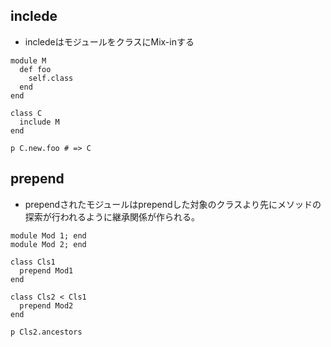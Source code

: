 ## inclede
- incledeはモジュールをクラスにMix-inする
```
module M
  def foo
    self.class
  end
end

class C
  include M
end

p C.new.foo # => C
```

## prepend
- prependされたモジュールはprependした対象のクラスより先にメソッドの探索が行われるように継承関係が作られる。
```
module Mod 1; end
module Mod 2; end

class Cls1
  prepend Mod1
end

class Cls2 < Cls1
  prepend Mod2
end

p Cls2.ancestors
```
